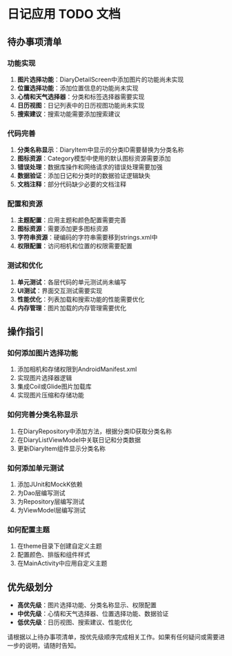 # 日记应用 TODO 文档

## 待办事项清单

### 功能实现
1. **图片选择功能**：DiaryDetailScreen中添加图片的功能尚未实现
2. **位置选择功能**：添加位置信息的功能尚未实现
3. **心情和天气选择器**：分类和标签选择器需要实现
4. **日历视图**：日记列表中的日历视图功能尚未实现
5. **搜索建议**：搜索功能需要添加搜索建议

### 代码完善
1. **分类名称显示**：DiaryItem中显示的分类ID需要替换为分类名称
2. **图标资源**：Category模型中使用的默认图标资源需要添加
3. **错误处理**：数据库操作和网络请求的错误处理需要加强
4. **数据验证**：添加日记和分类时的数据验证逻辑缺失
5. **文档注释**：部分代码缺少必要的文档注释

### 配置和资源
1. **主题配置**：应用主题和颜色配置需要完善
2. **图标资源**：需要添加更多图标资源
3. **字符串资源**：硬编码的字符串需要移到strings.xml中
4. **权限配置**：访问相机和位置的权限需要配置

### 测试和优化
1. **单元测试**：各层代码的单元测试尚未编写
2. **UI测试**：界面交互测试需要实现
3. **性能优化**：列表加载和搜索功能的性能需要优化
4. **内存管理**：图片加载的内存管理需要优化

## 操作指引

### 如何添加图片选择功能
1. 添加相机和存储权限到AndroidManifest.xml
2. 实现图片选择器逻辑
3. 集成Coil或Glide图片加载库
4. 实现图片压缩和存储功能

### 如何完善分类名称显示
1. 在DiaryRepository中添加方法，根据分类ID获取分类名称
2. 在DiaryListViewModel中关联日记和分类数据
3. 更新DiaryItem组件显示分类名称

### 如何添加单元测试
1. 添加JUnit和MockK依赖
2. 为Dao层编写测试
3. 为Repository层编写测试
4. 为ViewModel层编写测试

### 如何配置主题
1. 在theme目录下创建自定义主题
2. 配置颜色、排版和组件样式
3. 在MainActivity中应用自定义主题

## 优先级划分
- **高优先级**：图片选择功能、分类名称显示、权限配置
- **中优先级**：心情和天气选择器、位置选择功能、数据验证
- **低优先级**：日历视图、搜索建议、性能优化

请根据以上待办事项清单，按优先级顺序完成相关工作。如果有任何疑问或需要进一步的说明，请随时告知。